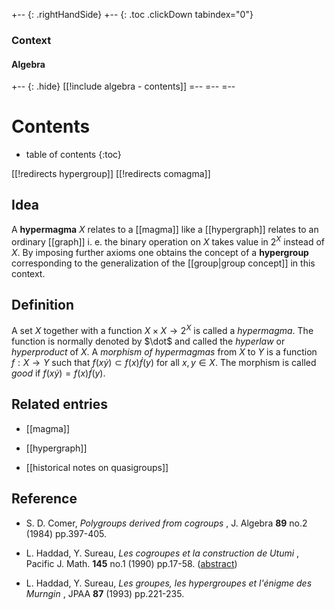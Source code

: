 +-- {: .rightHandSide}
+-- {: .toc .clickDown tabindex="0"}

### Context
#### Algebra
+-- {: .hide}
[[!include algebra - contents]]
=--
=--
=--

# Contents
* table of contents
{:toc}

[[!redirects hypergroup]]
[[!redirects comagma]]


## Idea

A **hypermagma** $X$ relates to a [[magma]] like a [[hypergraph]] relates to an ordinary [[graph]] i. e. the binary operation on $X$ takes value in $2^X$ instead of $X$. By imposing further axioms one obtains the concept of a **hypergroup** corresponding to the generalization of the [[group|group concept]] in this context.

## Definition

A set $X$ together with a function $X\times X\to 2^X$ is called a _hypermagma_. The function is normally denoted by $\dot$ and called the _hyperlaw_ or _hyperproduct_ of $X$. A _morphism of hypermagmas_ from $X$ to $Y$ is a function $f:X\to Y$ such that $f(x\dot y)\subset f(x)\dot f(y)$ for all $x,y\in X$. The morphism is called _good_ if $f(x\dot y) = f(x)\dot f(y)$.

## Related entries

* [[magma]]

* [[hypergraph]]

* [[historical notes on quasigroups]]

## Reference

* S. D. Comer, _Polygroups derived from cogroups_ , J. Algebra **89** no.2 (1984) pp.397-405. 

* L. Haddad, Y. Sureau, _Les cogroupes et la construction de Utumi_ , Pacific J. Math. **145** no.1 (1990) pp.17-58. ([abstract](http://projecteuclid.org/euclid.pjm/1102645606))

* L. Haddad, Y. Sureau, _Les groupes, les hypergroupes et l'énigme des Murngin_ , JPAA **87** (1993) pp.221-235.

